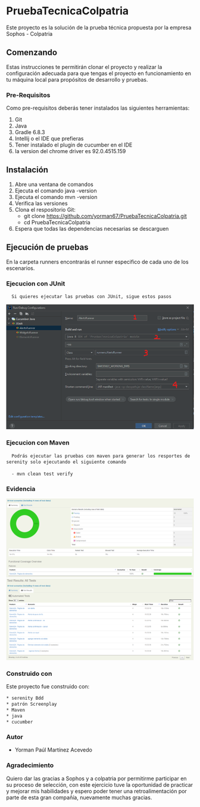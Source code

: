 # PruebaTecnicaColpatria
  Este proyecto es la solución de la prueba técnica propuesta por la empresa Sophos - Colpatria

## Comenzando
Estas instrucciones te permitirán clonar el proyecto y realizar la configuración adecuada 
para que tengas el proyecto en funcionamiento en tu máquina local para propósitos de desarrollo y pruebas.

### Pre-Requisitos
Como pre-requisitos deberás tener instalados las siguientes herramientas:
1. Git
2. Java
3. Gradle 6.8.3
4. Intellij o el IDE que prefieras
5. Tener instalado el plugin de cucumber en el IDE
6. la version del chrome driver es  92.0.4515.159

## Instalación
1. Abre una ventana de comandos
2. Ejecuta el comando java -version
3. Ejecuta el comando mvn -version
4. Verifica las versiones
5. Clona el respositorio
   Git:
    - git clone https://github.com/yorman67/PruebaTecnicaColpatria.git
    - cd PruebaTecnicaColpatria
6. Espera que todas las dependencias necesarias se descarguen

## Ejecución de pruebas
En la carpeta  runners encontrarás el runner especifico de cada uno de los escenarios.

### Ejecucion con JUnit
      Si quieres ejecutar las pruebas con JUnit, sigue estos pasos
![img.png](img.png)
### Ejecucion con  Maven
      Podrás ejecutar las pruebas con maven para generar los resportes de serenity solo ejecutando el siguiente comando

      - mvn clean test verify
### Evidencia
![img_2.png](img_2.png)
![img_1.png](img_1.png)    

### Construido con
Este proyecto fue construido con:

    * serenity Bdd 
    * patrón Screenplay 
    * Maven
    * java
    * cucumber

### Autor
- Yorman Paúl Martínez Acevedo

### Agradecimiento
Quiero dar las gracias a Sophos y a colpatria por permitirme participar en su proceso de selección, con este ejercicio tuve la oportunidad de practicar y mejorar mis habilidades y espero poder tener una retroalimentación por parte de esta gran compañía, nuevamente muchas gracias.
